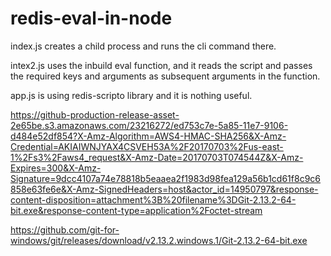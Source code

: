 # redis-eval-in-node

index.js creates a child process and runs the cli command there.

intex2.js uses the inbuild eval function, and it reads the script and passes the required keys and arguments as subsequent arguments in the function.

app.js is using redis-scripto library and it is nothing useful.


https://github-production-release-asset-2e65be.s3.amazonaws.com/23216272/ed753c7e-5a85-11e7-9106-d484e52df854?X-Amz-Algorithm=AWS4-HMAC-SHA256&X-Amz-Credential=AKIAIWNJYAX4CSVEH53A%2F20170703%2Fus-east-1%2Fs3%2Faws4_request&X-Amz-Date=20170703T074544Z&X-Amz-Expires=300&X-Amz-Signature=9dcc4107a74e78818b5eaaea2f1983d98fea129a56b1cd61f8c9c6858e63fe6e&X-Amz-SignedHeaders=host&actor_id=14950797&response-content-disposition=attachment%3B%20filename%3DGit-2.13.2-64-bit.exe&response-content-type=application%2Foctet-stream

https://github.com/git-for-windows/git/releases/download/v2.13.2.windows.1/Git-2.13.2-64-bit.exe
